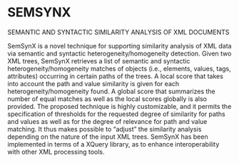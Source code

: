 # SEMSYNX
SEMANTIC AND SYNTACTIC SIMILARITY ANALYSIS OF XML DOCUMENTS

SemSynX is a novel technique for supporting similarity analysis of XML data via semantic and syntactic heterogeneity/homogeneity detection. Given two XML trees, SemSynX retrieves a list of semantic and syntactic heterogeneity/homogeneity matches of objects (i.e., elements, values, tags, attributes) occurring in certain paths of the trees. A local score that takes into account the path and value similarity is given for each heterogeneity/homogeneity found. A global score that summarizes the number of equal matches as well as the local scores globally is also provided. The proposed technique is highly customizable, and it permits the specification of thresholds for the requested degree of similarity for paths and values as well as for the degree of relevance for path and value matching. It thus makes possible to “adjust” the similarity analysis depending on the nature of the input XML trees. SemSynX has been implemented in terms of a XQuery library, as to enhance interoperability with other XML processing tools.  
